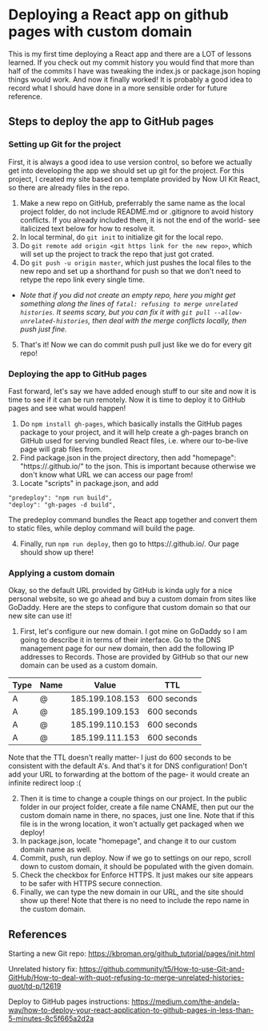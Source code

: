 # Deploying a React app on github pages with custom domain
This is my first time deploying a React app and there are a LOT of lessons learned. If you check out my commit history you would find that more than half of the commits I have was tweaking the index.js or package.json hoping things would work. And now it finally worked! It is probably a good idea to record what I should have done in a more sensible order for future reference. 

## Steps to deploy the app to GitHub pages
### Setting up Git for the project
First, it is always a good idea to use version control, so before we actually get into developing the app we should set up git for the project. For this project, I created my site based on a template provided by Now UI Kit React, so there are already files in the repo.
1. Make a new repo on GitHub, preferrably the same name as the local project folder, do not include README.md or .gitignore to avoid history conflicts. If you already included them, it is not the end of the world- see italicized text below for how to resolve it.
2. In local terminal, do `git init` to initialize git for the local repo.
3. Do `git remote add origin <git https link for the new repo>`, which will set up the project to track the repo that just got crated.
4. Do `git push -u origin master`, which just pushes the local files to the new repo and set up a shorthand for push so that we don't need to retype the repo link every single time. 

* *Note that if you did not create an empty repo, here you might get something along the lines of `fatal: refusing to merge unrelated histories`. It seems scary, but you can fix it with `git pull --allow-unrelated-histories`, then deal with the merge conflicts locally, then push just fine.*
5. That's it! Now we can do commit push pull just like we do for every git repo!

### Deploying the app to GitHub pages
Fast forward, let's say we have added enough stuff to our site and now it is time to see if it can be run remotely. Now it is time to deploy it to GitHub pages and see what would happen!
1. Do `npm install gh-pages`, which basically installs the GitHub pages package to your project, and it will help create a gh-pages branch on GitHub used for serving bundled React files, i.e. where our to-be-live page will grab files from. 
2. Find package.json in the project directory, then add "homepage": "https://<username>.github.io/<repo name>" to the json. This is important because otherwise we don't know what URL we can access our page from!
3. Locate "scripts" in package.json, and add 
  ```
  "predeploy": "npm run build",
  "deploy": "gh-pages -d build",
  ```
  The predeploy command bundles the React app together and convert them to static files, while deploy command will build the page. 

4. Finally, run `npm run deploy`, then go to https://<username>.github.io/<repo name>. Our page should show up there!

### Applying a custom domain
Okay, so the default URL provided by GitHub is kinda ugly for a nice personal website, so we go ahead and buy a custom domain from sites like GoDaddy. Here are the steps to configure that custom domain so that our new site can use it!
1. First, let's configure our new domain. I got mine on GoDaddy so I am going to describe it in terms of their interface. Go to the DNS management page for our new domain, then add the following IP addresses to Records. Those are provided by GitHub so that our new domain can be used as a custom domain.

| Type | Name | Value | TTL |
|------|------|-------|-----|
| A | @ | 185.199.108.153 | 600 seconds |
| A | @ | 185.199.109.153 | 600 seconds |
| A | @ | 185.199.110.153 | 600 seconds |
| A | @ | 185.199.111.153 | 600 seconds |

Note that the TTL doesn't really matter- I just do 600 seconds to be consistent with the default A's. And that's it for DNS configuration! Don't add your URL to forwarding at the bottom of the page- it would create an infinite redirect loop :(

2. Then it is time to change a couple things on our project. In the public folder in our project folder, create a file name CNAME, then put our the custom domain name in there, no spaces, just one line. Note that if this file is in the wrong location, it won't actually get packaged when we deploy!
3. In package.json, locate "homepage", and change it to our custom domain name as well.
4. Commit, push, run deploy. Now if we go to settings on our repo, scroll down to custom domain, it should be populated with the given domain. 
5. Check the checkbox for Enforce HTTPS. It just makes our site appears to be safer with HTTPS secure connection.
6. Finally, we can type the new domain in our URL, and the site should show up there! Note that there is no need to include the repo name in the custom domain. 

## References
Starting a new Git repo:
https://kbroman.org/github_tutorial/pages/init.html

Unrelated history fix:
https://github.community/t5/How-to-use-Git-and-GitHub/How-to-deal-with-quot-refusing-to-merge-unrelated-histories-quot/td-p/12619

Deploy to GitHub pages instructions:
https://medium.com/the-andela-way/how-to-deploy-your-react-application-to-github-pages-in-less-than-5-minutes-8c5f665a2d2a
